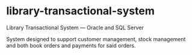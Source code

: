 # library-transactional-system
Library Transactional System — Oracle and SQL Server

System designed to support customer management, stock management and both book orders and payments for said orders.
